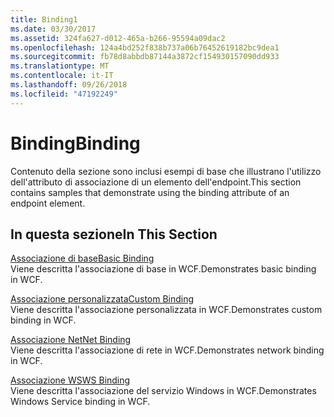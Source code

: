 ```yaml
---
title: Binding1
ms.date: 03/30/2017
ms.assetid: 324fa627-d012-465a-b266-95594a09dac2
ms.openlocfilehash: 124a4bd252f838b737a06b76452619182bc9dea1
ms.sourcegitcommit: fb78d8abbdb87144a3872cf154930157090dd933
ms.translationtype: MT
ms.contentlocale: it-IT
ms.lasthandoff: 09/26/2018
ms.locfileid: "47192249"
---
```

# <a name="binding"></a><span data-ttu-id="58abe-102">Binding</span><span class="sxs-lookup"><span data-stu-id="58abe-102">Binding</span></span>
<span data-ttu-id="58abe-103">Contenuto della sezione sono inclusi esempi di base che illustrano l'utilizzo dell'attributo di associazione di un elemento dell'endpoint.</span><span class="sxs-lookup"><span data-stu-id="58abe-103">This section contains samples that demonstrate using the binding attribute of an endpoint element.</span></span>  
  
## <a name="in-this-section"></a><span data-ttu-id="58abe-104">In questa sezione</span><span class="sxs-lookup"><span data-stu-id="58abe-104">In This Section</span></span>
  
 [<span data-ttu-id="58abe-105">Associazione di base</span><span class="sxs-lookup"><span data-stu-id="58abe-105">Basic Binding</span></span>](../../../../docs/framework/wcf/samples/basic-binding.md)  
 <span data-ttu-id="58abe-106">Viene descritta l'associazione di base in WCF.</span><span class="sxs-lookup"><span data-stu-id="58abe-106">Demonstrates basic binding in WCF.</span></span>  
  
 [<span data-ttu-id="58abe-107">Associazione personalizzata</span><span class="sxs-lookup"><span data-stu-id="58abe-107">Custom Binding</span></span>](../../../../docs/framework/wcf/samples/custom-binding.md)  
 <span data-ttu-id="58abe-108">Viene descritta l'associazione personalizzata in WCF.</span><span class="sxs-lookup"><span data-stu-id="58abe-108">Demonstrates custom binding in WCF.</span></span>  
  
 [<span data-ttu-id="58abe-109">Associazione Net</span><span class="sxs-lookup"><span data-stu-id="58abe-109">Net Binding</span></span>](../../../../docs/framework/wcf/samples/net-binding.md)  
 <span data-ttu-id="58abe-110">Viene descritta l'associazione di rete in WCF.</span><span class="sxs-lookup"><span data-stu-id="58abe-110">Demonstrates network binding in WCF.</span></span>  
  
 [<span data-ttu-id="58abe-111">Associazione WS</span><span class="sxs-lookup"><span data-stu-id="58abe-111">WS Binding</span></span>](../../../../docs/framework/wcf/samples/ws-binding.md)  
 <span data-ttu-id="58abe-112">Viene descritta l'associazione del servizio Windows in WCF.</span><span class="sxs-lookup"><span data-stu-id="58abe-112">Demonstrates Windows Service binding in WCF.</span></span>

